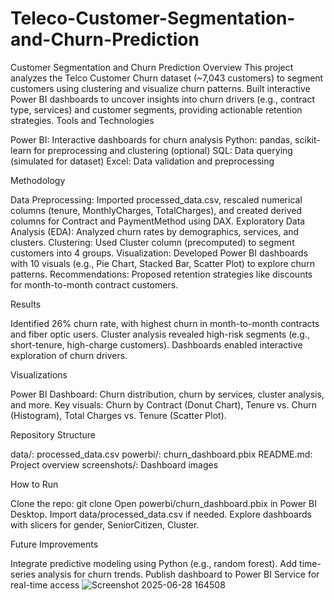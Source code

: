 # Teleco-Customer-Segmentation-and-Churn-Prediction
Customer Segmentation and Churn Prediction
Overview
This project analyzes the Telco Customer Churn dataset (~7,043 customers) to segment customers using clustering and visualize churn patterns. Built interactive Power BI dashboards to uncover insights into churn drivers (e.g., contract type, services) and customer segments, providing actionable retention strategies.
Tools and Technologies

Power BI: Interactive dashboards for churn analysis
Python: pandas, scikit-learn for preprocessing and clustering (optional)
SQL: Data querying (simulated for dataset)
Excel: Data validation and preprocessing

Methodology

Data Preprocessing: Imported processed_data.csv, rescaled numerical columns (tenure, MonthlyCharges, TotalCharges), and created derived columns for Contract and PaymentMethod using DAX.
Exploratory Data Analysis (EDA): Analyzed churn rates by demographics, services, and clusters.
Clustering: Used Cluster column (precomputed) to segment customers into 4 groups.
Visualization: Developed Power BI dashboards with 10 visuals (e.g., Pie Chart, Stacked Bar, Scatter Plot) to explore churn patterns.
Recommendations: Proposed retention strategies like discounts for month-to-month contract customers.

Results

Identified 26% churn rate, with highest churn in month-to-month contracts and fiber optic users.
Cluster analysis revealed high-risk segments (e.g., short-tenure, high-charge customers).
Dashboards enabled interactive exploration of churn drivers.

Visualizations

Power BI Dashboard: Churn distribution, churn by services, cluster analysis, and more.
Key visuals: Churn by Contract (Donut Chart), Tenure vs. Churn (Histogram), Total Charges vs. Tenure (Scatter Plot).

Repository Structure

data/: processed_data.csv
powerbi/: churn_dashboard.pbix
README.md: Project overview
screenshots/: Dashboard images

How to Run

Clone the repo: git clone 
Open powerbi/churn_dashboard.pbix in Power BI Desktop.
Import data/processed_data.csv if needed.
Explore dashboards with slicers for gender, SeniorCitizen, Cluster.

Future Improvements

Integrate predictive modeling using Python (e.g., random forest).
Add time-series analysis for churn trends.
Publish dashboard to Power BI Service for real-time access ![Screenshot 2025-06-28 164508](https://github.com/user-attachments/assets/66177199-ceac-466d-a9c6-24d6ac4dd6be)





